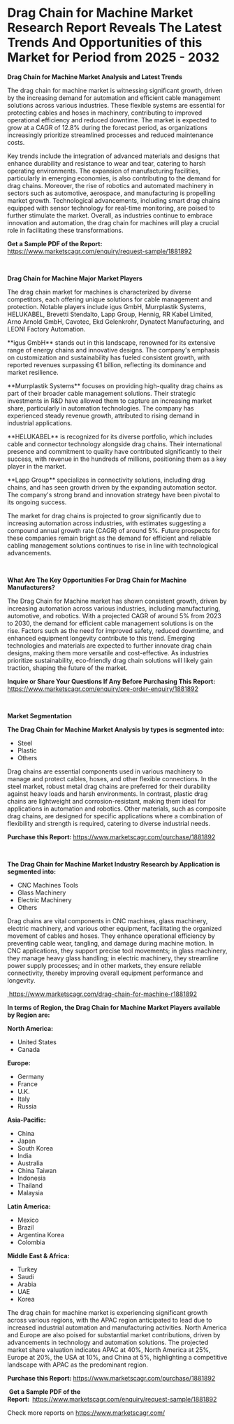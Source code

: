 <p><h1>Drag Chain for Machine Market Research Report Reveals The Latest Trends And Opportunities of this Market for Period from 2025 - 2032</h1></p><p><strong>Drag Chain for Machine Market Analysis and Latest Trends</strong></p>
<p><p>The drag chain for machine market is witnessing significant growth, driven by the increasing demand for automation and efficient cable management solutions across various industries. These flexible systems are essential for protecting cables and hoses in machinery, contributing to improved operational efficiency and reduced downtime. The market is expected to grow at a CAGR of 12.8% during the forecast period, as organizations increasingly prioritize streamlined processes and reduced maintenance costs.</p><p>Key trends include the integration of advanced materials and designs that enhance durability and resistance to wear and tear, catering to harsh operating environments. The expansion of manufacturing facilities, particularly in emerging economies, is also contributing to the demand for drag chains. Moreover, the rise of robotics and automated machinery in sectors such as automotive, aerospace, and manufacturing is propelling market growth. Technological advancements, including smart drag chains equipped with sensor technology for real-time monitoring, are poised to further stimulate the market. Overall, as industries continue to embrace innovation and automation, the drag chain for machines will play a crucial role in facilitating these transformations.</p></p>
<p><strong>Get a Sample PDF of the Report:&nbsp;</strong> <a href="https://www.marketscagr.com/enquiry/request-sample/1881892?utm_campaign=2138&utm_medium=2&utm_source=Github&utm_content=ia&utm_term=01032025&utm_id=drag-chain-for-machine">https://www.marketscagr.com/enquiry/request-sample/1881892</a></p>
<p>&nbsp;</p>
<p><strong>Drag Chain for Machine Major Market Players</strong></p>
<p><p>The drag chain market for machines is characterized by diverse competitors, each offering unique solutions for cable management and protection. Notable players include igus GmbH, Murrplastik Systems, HELUKABEL, Brevetti Stendalto, Lapp Group, Hennig, RR Kabel Limited, Arno Arnold GmbH, Cavotec, Ekd Gelenkrohr, Dynatect Manufacturing, and LEONI Factory Automation.</p><p>**igus GmbH** stands out in this landscape, renowned for its extensive range of energy chains and innovative designs. The company's emphasis on customization and sustainability has fueled consistent growth, with reported revenues surpassing €1 billion, reflecting its dominance and market resilience.</p><p>**Murrplastik Systems** focuses on providing high-quality drag chains as part of their broader cable management solutions. Their strategic investments in R&D have allowed them to capture an increasing market share, particularly in automation technologies. The company has experienced steady revenue growth, attributed to rising demand in industrial applications.</p><p>**HELUKABEL** is recognized for its diverse portfolio, which includes cable and connector technology alongside drag chains. Their international presence and commitment to quality have contributed significantly to their success, with revenue in the hundreds of millions, positioning them as a key player in the market.</p><p>**Lapp Group** specializes in connectivity solutions, including drag chains, and has seen growth driven by the expanding automation sector. The company's strong brand and innovation strategy have been pivotal to its ongoing success.</p><p>The market for drag chains is projected to grow significantly due to increasing automation across industries, with estimates suggesting a compound annual growth rate (CAGR) of around 5%. Future prospects for these companies remain bright as the demand for efficient and reliable cabling management solutions continues to rise in line with technological advancements.</p></p>
<p>&nbsp;</p>
<p><strong>What Are The Key Opportunities For Drag Chain for Machine Manufacturers?</strong></p>
<p><p>The Drag Chain for Machine market has shown consistent growth, driven by increasing automation across various industries, including manufacturing, automotive, and robotics. With a projected CAGR of around 5% from 2023 to 2030, the demand for efficient cable management solutions is on the rise. Factors such as the need for improved safety, reduced downtime, and enhanced equipment longevity contribute to this trend. Emerging technologies and materials are expected to further innovate drag chain designs, making them more versatile and cost-effective. As industries prioritize sustainability, eco-friendly drag chain solutions will likely gain traction, shaping the future of the market.</p></p>
<p><strong>Inquire or Share Your Questions If Any Before Purchasing This Report:</strong> <a href="https://www.marketscagr.com/enquiry/pre-order-enquiry/1881892?utm_campaign=2138&utm_medium=2&utm_source=Github&utm_content=ia&utm_term=01032025&utm_id=drag-chain-for-machine">https://www.marketscagr.com/enquiry/pre-order-enquiry/1881892</a></p>
<p>&nbsp;</p>
<p><strong>Market Segmentation</strong></p>
<p><strong>The Drag Chain for Machine Market Analysis by types is segmented into:</strong></p>
<p><ul><li>Steel</li><li>Plastic</li><li>Others</li></ul></p>
<p><p>Drag chains are essential components used in various machinery to manage and protect cables, hoses, and other flexible connections. In the steel market, robust metal drag chains are preferred for their durability against heavy loads and harsh environments. In contrast, plastic drag chains are lightweight and corrosion-resistant, making them ideal for applications in automation and robotics. Other materials, such as composite drag chains, are designed for specific applications where a combination of flexibility and strength is required, catering to diverse industrial needs.</p></p>
<p><strong>Purchase this Report:&nbsp;</strong><a href="https://www.marketscagr.com/purchase/1881892?utm_campaign=2138&utm_medium=2&utm_source=Github&utm_content=ia&utm_term=01032025&utm_id=drag-chain-for-machine">https://www.marketscagr.com/purchase/1881892</a></p>
<p>&nbsp;</p>
<p><strong>The Drag Chain for Machine Market Industry Research by Application is segmented into:</strong></p>
<p><ul><li>CNC Machines Tools</li><li>Glass Machinery</li><li>Electric Machinery</li><li>Others</li></ul></p>
<p><p>Drag chains are vital components in CNC machines, glass machinery, electric machinery, and various other equipment, facilitating the organized movement of cables and hoses. They enhance operational efficiency by preventing cable wear, tangling, and damage during machine motion. In CNC applications, they support precise tool movements; in glass machinery, they manage heavy glass handling; in electric machinery, they streamline power supply processes; and in other markets, they ensure reliable connectivity, thereby improving overall equipment performance and longevity.</p></p>
<p><a href="https://www.marketscagr.com/drag-chain-for-machine-r1881892?utm_campaign=2138&utm_medium=2&utm_source=Github&utm_content=ia&utm_term=01032025&utm_id=drag-chain-for-machine">&nbsp;https://www.marketscagr.com/drag-chain-for-machine-r1881892</a></p>
<p><strong>In terms of Region, the Drag Chain for Machine Market Players available by Region are:</strong></p>
<p>
    <p> <strong> North America: </strong>
        <ul>
            <li>United States</li>
            <li>Canada</li>
        </ul>
        </p> 
    <p> <strong> Europe: </strong>
        <ul>
            <li>Germany</li>
            <li>France</li>
            <li>U.K.</li>
            <li>Italy</li>
            <li>Russia</li>
        </ul>
        </p> 
    <p> <strong> Asia-Pacific: </strong>
        <ul>
            <li>China</li>
            <li>Japan</li>
            <li>South Korea</li>
            <li>India</li>
            <li>Australia</li>
            <li>China Taiwan</li>
            <li>Indonesia</li>
            <li>Thailand</li>
            <li>Malaysia</li>
        </ul>
        </p> 
    <p> <strong> Latin America: </strong>
        <ul>
            <li>Mexico</li>
            <li>Brazil</li>
            <li>Argentina Korea</li>
            <li>Colombia</li>
        </ul>
        </p> 
    <p> <strong> Middle East & Africa: </strong>
        <ul>
            <li>Turkey</li>
            <li>Saudi</li>
            <li>Arabia</li>
            <li>UAE</li>
            <li>Korea</li>
        </ul>
    </p>
    </p>
<p><p>The drag chain for machine market is experiencing significant growth across various regions, with the APAC region anticipated to lead due to increased industrial automation and manufacturing activities. North America and Europe are also poised for substantial market contributions, driven by advancements in technology and automation solutions. The projected market share valuation indicates APAC at 40%, North America at 25%, Europe at 20%, the USA at 10%, and China at 5%, highlighting a competitive landscape with APAC as the predominant region.</p></p>
<p><strong>Purchase this Report: </strong><a href="https://www.marketscagr.com/purchase/1881892?utm_campaign=2138&utm_medium=2&utm_source=Github&utm_content=ia&utm_term=01032025&utm_id=drag-chain-for-machine">https://www.marketscagr.com/purchase/1881892</a></p>
<p>&nbsp;<strong>Get a Sample PDF of the Report:&nbsp;&nbsp;</strong><a href="https://www.marketscagr.com/enquiry/request-sample/1881892?utm_campaign=2138&utm_medium=2&utm_source=Github&utm_content=ia&utm_term=01032025&utm_id=drag-chain-for-machine">https://www.marketscagr.com/enquiry/request-sample/1881892</a></p>
<p><strong></strong></p>
<p>Check more reports on <a href="https://www.marketscagr.com/?utm_campaign=2138&utm_medium=2&utm_source=Github&utm_content=ia&utm_term=01032025&utm_id=drag-chain-for-machine">https://www.marketscagr.com/</a></p>